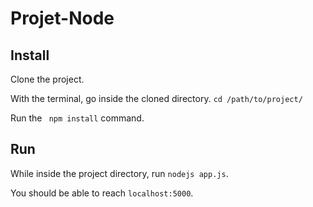 # Projet-Node
## Install 
Clone the project.

With the terminal, go inside the cloned directory. ```cd /path/to/project/```

Run the ``` npm install``` command.

## Run
While inside the project directory, run ```nodejs app.js```.

You should be able to reach ```localhost:5000```.
